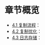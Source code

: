 章节概览
===

* [4.1 复制流程](4.1/replicate.md)：
* [4.2 复制优化](4.2/optimization.md)：
* [4.3 日志存储](4.3/log_storage.md)：
